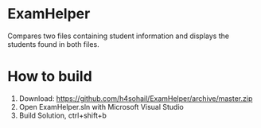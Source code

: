 # ExamHelper
Compares two files containing student information and displays the students found in both files.

# How to build
1) Download: https://github.com/h4sohail/ExamHelper/archive/master.zip
2) Open ExamHelper.sln with Microsoft Visual Studio
3) Build Solution, ctrl+shift+b

